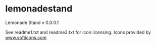 lemonadestand
=============

Lemonade Stand v 0.0.0.1

See readme1.txt and readme2.txt for icon licensing. Icons provided by www.softicons.com

